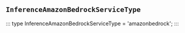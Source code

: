 ## `InferenceAmazonBedrockServiceType`
:::
type InferenceAmazonBedrockServiceType = 'amazonbedrock';
:::

